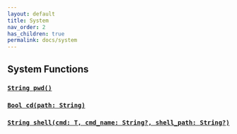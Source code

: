 ```yaml
---
layout: default
title: System
nav_order: 2
has_children: true
permalink: docs/system
---
```

## System Functions

### [`String pwd()`](../system/pwd)
### [`Bool cd(path: String)`](../system/pwd)
### [`String shell(cmd: T, cmd_name: String?, shell_path: String?)`](../system/shell)

